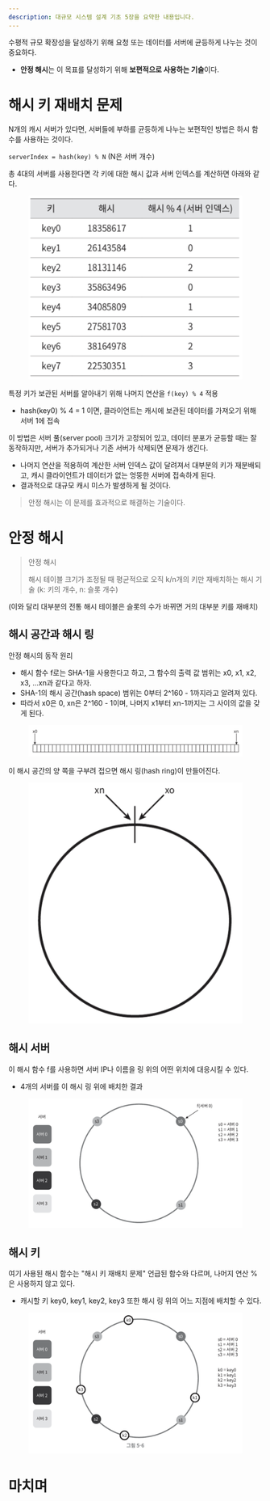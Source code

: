 ```yaml
---
description: 대규모 시스템 설계 기초 5장을 요약한 내용입니다.
---
```


수평적 규모 확장성을 달성하기 위해 요청 또는 데이터를 서버에 균등하게 나누는 것이 중요하다.
- **안정 해시**는 이 목표를 달성하기 위해 **보편적으로 사용하는 기술**이다.

# 해시 키 재배치 문제

N개의 캐시 서버가 있다면, 서버들에 부하를 균등하게 나누는 보편적인 방법은 하시 함수를 사용하는 것이다.

`serverIndex = hash(key) % N` (N은 서버 개수)

총 4대의 서버를 사용한다면 각 키에 대한 해시 값과 서버 인덱스를 계산하면 아래와 같다.

<figure><img src="../../.gitbook/assets/system-design-interview/5-1.png" alt=""><figcaption></figcaption></figure>

특정 키가 보관된 서버를 알아내기 위해 나머지 연산을 `f(key) % 4` 적용
- hash(key0) % 4 = 1 이면, 클라이언트는 캐시에 보관된 데이터를 가져오기 위해 서버 1에 접속

이 방법은 서버 풀(server pool) 크기가 고정되어 있고, 데이터 분포가 균등할 때는 잘 동작하지만, 서버가 추가되거나 기존 서버가 삭제되면 문제가 생긴다.
- 나머지 연산을 적용하여 계산한 서버 인덱스 값이 달려져서 대부분의 키가 재분배되고, 캐시 클라이언트가 데이터가 없는 엉뚱한 서버에 접속하게 된다.
- 결과적으로 대규모 캐시 미스가 발생하게 될 것이다.
  
> 안정 해시는 이 문제를 효과적으로 해결하는 기술이다.

# 안정 해시

> 안정 해시
>
> 해시 테이블 크기가 조정될 때 평균적으로 오직 k/n개의 키만 재배치하는 해시 기술 (k: 키의 개수, n: 슬롯 개수)

(이와 달리 대부분의 전통 해시 테이블은 슬롯의 수가 바뀌면 거의 대부분 키를 재배치)

## 해시 공간과 해시 링

안정 해시의 동작 원리
- 해시 함수 f로는 SHA-1을 사용한다고 하고, 그 함수의 출력 값 범위는 x0, x1, x2, x3, ...xn과 같다고 하자.
- SHA-1의 해시 공간(hash space) 범위는 0부터 2^160 - 1까지라고 알려져 있다.
- 따라서 x0은 0, xn은 2^160 - 1이며, 나머지 x1부터 xn-1까지는 그 사이의 값을 갖게 된다.

<figure><img src="../../.gitbook/assets/system-design-interview/5-3.png" alt=""><figcaption></figcaption></figure>

이 해시 공간의 양 쪽을 구부려 접으면 해시 링(hash ring)이 만들어진다.

<figure><img src="../../.gitbook/assets/system-design-interview/5-4.png" alt=""><figcaption></figcaption></figure>

## 해시 서버

이 해시 함수 f를 사용하면 서버 IP나 이름을 링 위의 어떤 위치에 대응시킬 수 있다.
- 4개의 서버를 이 해시 링 위에 배치한 결과

<figure><img src="../../.gitbook/assets/system-design-interview/5-5.png" alt=""><figcaption></figcaption></figure>

## 해시 키

여기 사용된 해시 함수는 "해시 키 재배치 문제" 언급된 함수와 다르며, 나머지 연산 %은 사용하지 않고 있다.
- 캐시할 키 key0, key1, key2, key3 또한 해시 링 위의 어느 지점에 배치할 수 있다.

<figure><img src="../../.gitbook/assets/system-design-interview/5-6.png" alt=""><figcaption></figcaption></figure>


# 마치며